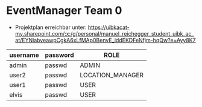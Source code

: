 # EventManager Team 0

- Projektplan erreichbar unter: https://uibkacat-my.sharepoint.com/:x:/g/personal/manuel_reichegger_student_uibk_ac_at/EYNiabveawpCgkA6xLfMAp0BenvE_iddEKDFeNfjm-hqQw?e=Ayy8K7


| username | password | ROLE             |
|----------|----------|------------------|
| admin    | passwd   | ADMIN            |
| user2    | passwd   | LOCATION_MANAGER |
| user1    | passwd   | USER             |
| elvis    | passwd   | USER             |